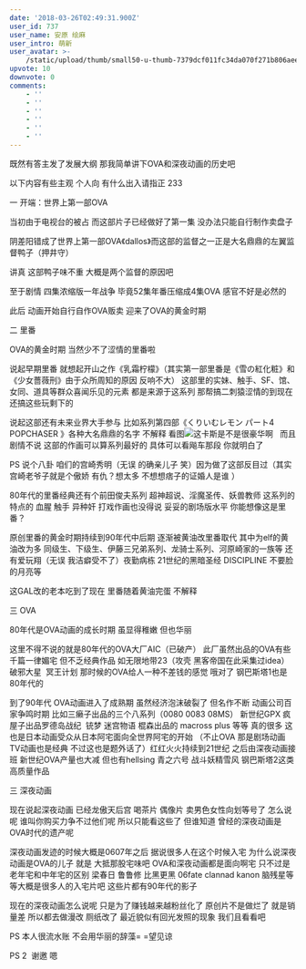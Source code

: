 ```yaml
---
date: '2018-03-26T02:49:31.900Z'
user_id: 737
user_name: 安原 绘麻
user_intro: 萌新
user_avatar: >-
    /static/upload/thumb/small50-u-thumb-7379dcf011fc34da070f271b806aee403787d636604.png
upvote: 10
downvote: 0
comments:
    - ''
    - ''
    - ''
    - ''
    - ''
    - ''
---
```


既然有答主发了发展大纲 那我简单讲下OVA和深夜动画的历史吧

以下内容有些主观 个人向 有什么出入请指正 233

  

一 开端：世界上第一部OVA

当初由于电视台的被占 而这部片子已经做好了第一集 没办法只能自行制作卖盘子

阴差阳错成了世界上第一部OVA《dallos》而这部的监督之一正是大名鼎鼎的左翼监督鸭子（押井守）

讲真 这部鸭子味不重 大概是两个监督的原因吧

至于剧情 四集浓缩版一年战争 毕竟52集年番压缩成4集OVA 感官不好是必然的

此后 动画开始自行自作OVA贩卖 迎来了OVA的黄金时期

  

二 里番

OVA的黄金时期 当然少不了涩情的里番啦

说起早期里番 就想起开山之作《乳霜柠檬》（其实第一部里番是《雪の紅化粧》和《少女薔薇刑》由于众所周知的原因 反响不大） 这部里的实妹、触手、SF、馆、女同、道具等群众喜闻乐见的元素 都是来源于这系列 那帮搞二刺猿涩情的到现在还搞这些玩剩下的

说起这部还有未来业界大手参与 比如系列第四部《くりいむレモン パート4 POPCHASER 》各种大名鼎鼎的名字 不解释 看图![](https://pincimg.com/posts/56066/20eaf91dadd5d8d3c6813b8fd1d197a0.jpg)这卡斯是不是很豪华啊   而且剧情不说 这部的作画可以算系列最好的 具体可以看飚车那段 你就明白了

  

PS 说个八卦 咱们的宫崎秀明（无误 的确亲儿子 笑）因为做了这部反目过（其实宫崎老爷子就是个傲娇 有仇？想太多 不想想痞子的证婚人是谁 ）

  

80年代的里番经典还有个前田俊夫系列 超神超说、淫魔圣传、妖兽教师 这系列的特点的 血腥 触手 异种奸 打戏作画也没得说 妥妥的剧场版水平 你能想像这是里番？

原创里番的黄金时期持续到90年代中后期 逐渐被黄油改里番取代 其中为elf的黄油改为多 同级生、下级生、伊藤三兄弟系列、龙骑士系列、河原崎家的一族等 还有爱玩翔（无误 我洁癖受不了）夜勤病栋 21世纪的黑暗圣经 DISCIPLINE 不要脸的月亮等

这GAL改的老本吃到了现在 里番随着黄油完蛋 不解释

  

三 OVA

80年代是OVA动画的成长时期 虽显得稚嫩 但也华丽  

这里不得不说的就是80年代的OVA大厂AIC（已破产） 此厂虽然出品的OVA有些千篇一律媚宅 但不乏经典作品 如无限地带23（攻壳 黑客帝国在此采集过idea） 破邪大星  冥王计划 那时候的OVA给人一种不差钱的感觉 哦对了 钢巴斯塔1也是80年代的

到了90年代 OVA动画进入了成熟期 虽然经济泡沫破裂了 但名作不断 动画公司百家争鸣时期 比如三癞子出品的三个八系列（0080 0083 08MS） 新世纪GPX 疯屋子出品罗德岛战纪  铳梦 迷宫物语 棍森出品的 macross plus 等等 真的很多 这也是日本动画受众从日本阿宅面向全世界阿宅的开始 （不止OVA 那是剧场动画 TV动画也是经典 不过这也是题外话了）红红火火持续到21世纪 之后由深夜动画接班 新世纪OVA产量也大减 但也有hellsing 青之六号 战斗妖精雪风 钢巴斯塔2这类高质量作品

  

三 深夜动画

现在说起深夜动画 已经龙傲天后宫 喝茶片 偶像片 卖男色女性向划等号了 怎么说呢 谁叫你购买力争不过他们呢 所以只能看这些了 但谁知道 曾经的深夜动画是OVA时代的遗产呢

深夜动画发迹的时候大概是0607年之后 据说很多人在这个时候入宅 为什么说深夜动画是OVA的儿子 就是 大抵那股宅味吧 OVA和深夜动画都是面向啊宅 只不过是老年宅和中年宅的区别 梁春日 鲁鲁修 比黑更黑 06fate clannad kanon 脑残星等等大概是很多人的入宅片吧 这些片都有90年代的影子

现在的深夜动画怎么说呢 只是为了赚钱越来越粉丝化了 原创片不是做烂了 就是销量差 所以都去做漫改 厕纸改了 最近貌似有回光发照的现象 我们且看看吧

  

PS 本人很流水账 不会用华丽的辞藻= =望见谅

  

PS 2  谢邀 嗯
